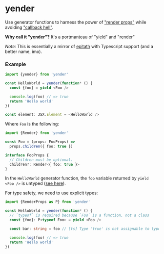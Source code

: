 # yender

Use generator functions to harness the power of ["render props"](https://reactjs.org/docs/render-props.html) while avoiding ["callback hell"](http://callbackhell.com).

**Why call it "yender"?** It's a portmanteau of "yield" and "render"

*Note:* This is essentially a mirror of [epitath](https://github.com/Astrocoders/epitath) with Typescript support (and a better name, imo).

### Example

```ts
import {yender} from 'yender'

const HelloWorld = yender(function* () {
  const {foo} = yield <Foo />

  console.log(foo) // => true
  return 'Hello world'
})

const element: JSX.Element = <HelloWorld />
```

Where `Foo` is the following:
```ts
import {Render} from 'yender'

const Foo = (props: FooProps) =>
  props.children({ foo: true })

interface FooProps {
  // Children must be optional.
  children?: Render<{ foo: true }>
}
```

In the `HelloWorld` generator function, the `foo` variable returned by `yield <Foo />` is untyped ([see here](https://github.com/Microsoft/TypeScript/issues/26959)).

For type safety, we need to use explicit types:

```ts
import {RenderProps as P} from 'yender'

const HelloWorld = yender(function* () {
  // `typeof` is required because `Foo` is a function, not a class
  const {foo}: P<typeof Foo> = yield <Foo />

  const bar: string = foo // [ts] Type 'true' is not assignable to type 'string'.

  console.log(foo) // => true
  return 'Hello world'
})
```
